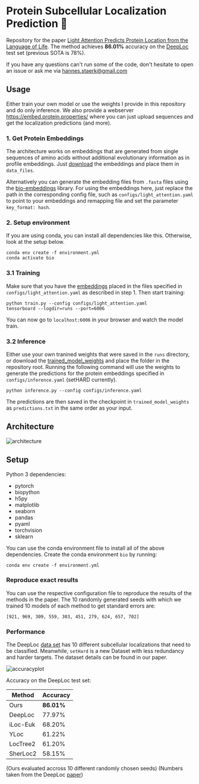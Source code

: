 # Protein Subcellular Localization Prediction :microscope:

Repository for the paper [Light Attention Predicts Protein Location from the Language of Life](https://www.biorxiv.org/content/10.1101/622803v3). The method achieves **86.01%** accuracy on
the [DeepLoc](https://academic.oup.com/bioinformatics/article/33/21/3387/3931857) test set
(previous SOTA is 78%).

If you have any questions can't run some of the code, don't hesitate to open an issue or ask me via hannes.staerk@gmail.com
## Usage

Either train your own model or use the weights I provide in this repository and do only inference. We also provide
a webserver https://embed.protein.properties/ where you can just upload sequences and get the localization predictions (and more).

### 1. Get Protein Embeddings

The architecture works on embeddings that are generated from single sequences of amino acids without additional
evolutionary information as in profile embeddings.
Just [download](https://drive.google.com/drive/folders/1Qsu8uvPuWr7e0sOdjBAsWQW7KvHcSo1y?usp=sharing)
the embeddings and place them in `data_files`.

Alternatively you can generate the embedding files from ``.fasta`` files using the
[bio-embeddings](https://pypi.org/project/bio-embeddings/) library. For using the embeddings here, just replace the path
in the corresponding config file, such as `configs/light_attention.yaml` to point to your embeddings and remapping file
and set the parameter `key_format: hash`.

### 2. Setup environment

If you are using conda, you can install all dependencies like this. Otherwise, look at the setup below.

```
conda env create -f environment.yml
conda activate bio
```

### 3.1 Training

Make sure that you have
the [embeddings](https://drive.google.com/drive/folders/1Qsu8uvPuWr7e0sOdjBAsWQW7KvHcSo1y?usp=sharing)
placed in the files specified in `configs/light_attention.yaml` as described in step 1. Then start training:

```
python train.py --config configs/light_attention.yaml
tensorboard --logdir=runs --port=6006
```

You can now go to `localhost:6006` in your browser and watch the model train.

### 3.2 Inference

Either use your own tranined weights that were saved in the `runs` directory, or download
the [trained_model_weights](https://drive.google.com/drive/folders/13Ci6OmUaqUBpjWnG5nHLhg8HdJfbPi0p?usp=sharing)
and place the folder in the repository root. Running the following command will use the weights to generate the
predictions for the protein embeddings specified in `configs/inference.yaml` (setHARD currently).

```
python inference.py --config configs/inference.yaml
```

The predictions are then saved in the checkpoint in `trained_model_weights` as `predictions.txt` in the same order as
your input.

## Architecture

![architecture](https://github.com/HannesStark/protein-localization/blob/master/.architecture.png)

## Setup

Python 3 dependencies:

- pytorch
- biopython
- h5py
- matplotlib
- seaborn
- pandas
- pyaml
- torchvision
- sklearn

You can use the conda environment file to install all of the above dependencies. Create the conda environment `bio` by
running:

```
conda env create -f environment.yml
```

### Reproduce exact results

You can use the respective configuration file to reproduce the results of the methods in the paper. The 10 randomly
generated seeds with which we trained 10 models of each method to get standard errors are:

```
[921, 969, 309, 559, 303, 451, 279, 624, 657, 702]
```

### Performance

The DeepLoc [data set](http://www.cbs.dtu.dk/services/DeepLoc/data.php) has 10 different subcellular localizations that
need to be classified. Meanwhile, `setHard` is a new Dataset with less redundancy and harder targets. The dataset
details can be found in our paper.

![accuracyplot](https://github.com/HannesStark/protein-localization/blob/master/.accuracy.png)

Accuracy on the DeepLoc test set:

| Method | Accuracy |
| --- | --- |
| Ours | **86.01%** |
| DeepLoc | 77.97% |
| iLoc-Euk | 68.20% |
| YLoc | 61.22% |
| LocTree2 | 61.20% |
| SherLoc2 | 58.15% |

(Ours evaluated accross 10 different randomly chosen seeds)
(Numbers taken from the DeepLoc [paper](https://academic.oup.com/bioinformatics/article/33/21/3387/3931857))
